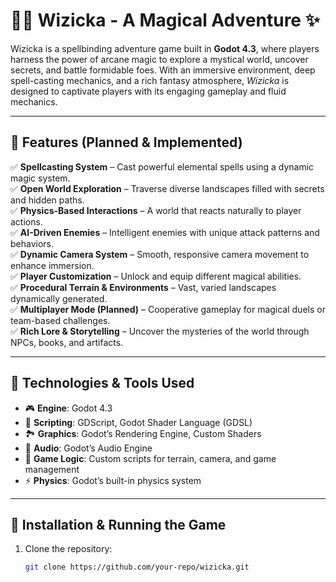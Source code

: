 # 🧙‍♂️ Wizicka - A Magical Adventure ✨

Wizicka is a spellbinding adventure game built in **Godot 4.3**, where players harness the power of arcane magic to explore a mystical world, uncover secrets, and battle formidable foes. With an immersive environment, deep spell-casting mechanics, and a rich fantasy atmosphere, *Wizicka* is designed to captivate players with its engaging gameplay and fluid mechanics.

---

## 🌟 Features (Planned & Implemented)

✅ **Spellcasting System** – Cast powerful elemental spells using a dynamic magic system.  
✅ **Open World Exploration** – Traverse diverse landscapes filled with secrets and hidden paths.  
✅ **Physics-Based Interactions** – A world that reacts naturally to player actions.  
✅ **AI-Driven Enemies** – Intelligent enemies with unique attack patterns and behaviors.  
✅ **Dynamic Camera System** – Smooth, responsive camera movement to enhance immersion.  
✅ **Player Customization** – Unlock and equip different magical abilities.  
✅ **Procedural Terrain & Environments** – Vast, varied landscapes dynamically generated.  
✅ **Multiplayer Mode (Planned)** – Cooperative gameplay for magical duels or team-based challenges.  
✅ **Rich Lore & Storytelling** – Uncover the mysteries of the world through NPCs, books, and artifacts.  

---

## 🔧 Technologies & Tools Used

- 🎮 **Engine**: Godot 4.3  
- 📜 **Scripting**: GDScript, Godot Shader Language (GDSL)  
- 🏞 **Graphics**: Godot’s Rendering Engine, Custom Shaders  
- 🎵 **Audio**: Godot’s Audio Engine  
- 💾 **Game Logic**: Custom scripts for terrain, camera, and game management  
- ⚡ **Physics**: Godot’s built-in physics system  

---

## 🚀 Installation & Running the Game

1. Clone the repository:
   ```sh
   git clone https://github.com/your-repo/wizicka.git
